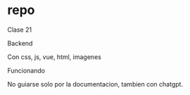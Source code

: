 # repo
Clase 21 

Backend

Con css, js, vue, html, imagenes

Funcionando

No guiarse solo por la documentacion, tambien con chatgpt.

